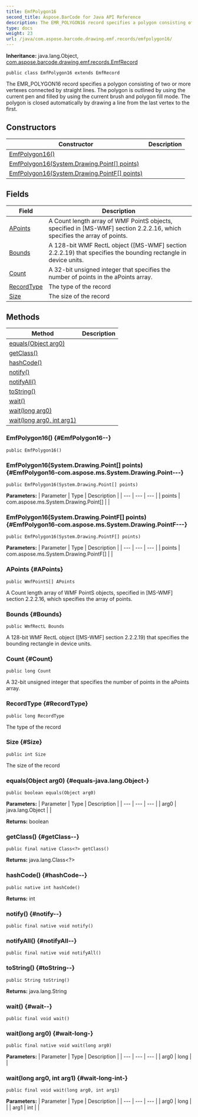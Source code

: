 ```yaml
---
title: EmfPolygon16
second_title: Aspose.BarCode for Java API Reference
description: The EMR_POLYGON16 record specifies a polygon consisting of two or more vertexes connected by  straight lines.
type: docs
weight: 23
url: /java/com.aspose.barcode.drawing.emf.records/emfpolygon16/
---
```

**Inheritance:**
java.lang.Object, [com.aspose.barcode.drawing.emf.records.EmfRecord](../../com.aspose.barcode.drawing.emf.records/emfrecord)
```
public class EmfPolygon16 extends EmfRecord
```

The EMR\_POLYGON16 record specifies a polygon consisting of two or more vertexes connected by straight lines. The polygon is outlined by using the current pen and filled by using the current brush and polygon fill mode. The polygon is closed automatically by drawing a line from the last vertex to the first.
## Constructors

| Constructor | Description |
| --- | --- |
| [EmfPolygon16()](#EmfPolygon16--) |  |
| [EmfPolygon16(System.Drawing.Point[] points)](#EmfPolygon16-com.aspose.ms.System.Drawing.Point---) |  |
| [EmfPolygon16(System.Drawing.PointF[] points)](#EmfPolygon16-com.aspose.ms.System.Drawing.PointF---) |  |
## Fields

| Field | Description |
| --- | --- |
| [APoints](#APoints) | A Count length array of WMF PointS objects, specified in [MS-WMF] section 2.2.2.16, which specifies the array of points. |
| [Bounds](#Bounds) | A 128-bit WMF RectL object ([MS-WMF] section 2.2.2.19) that specifies the bounding rectangle in device units. |
| [Count](#Count) | A 32-bit unsigned integer that specifies the number of points in the aPoints array. |
| [RecordType](#RecordType) | The type of the record |
| [Size](#Size) | The size of the record |
## Methods

| Method | Description |
| --- | --- |
| [equals(Object arg0)](#equals-java.lang.Object-) |  |
| [getClass()](#getClass--) |  |
| [hashCode()](#hashCode--) |  |
| [notify()](#notify--) |  |
| [notifyAll()](#notifyAll--) |  |
| [toString()](#toString--) |  |
| [wait()](#wait--) |  |
| [wait(long arg0)](#wait-long-) |  |
| [wait(long arg0, int arg1)](#wait-long-int-) |  |
### EmfPolygon16() {#EmfPolygon16--}
```
public EmfPolygon16()
```


### EmfPolygon16(System.Drawing.Point[] points) {#EmfPolygon16-com.aspose.ms.System.Drawing.Point---}
```
public EmfPolygon16(System.Drawing.Point[] points)
```


**Parameters:**
| Parameter | Type | Description |
| --- | --- | --- |
| points | com.aspose.ms.System.Drawing.Point[] |  |

### EmfPolygon16(System.Drawing.PointF[] points) {#EmfPolygon16-com.aspose.ms.System.Drawing.PointF---}
```
public EmfPolygon16(System.Drawing.PointF[] points)
```


**Parameters:**
| Parameter | Type | Description |
| --- | --- | --- |
| points | com.aspose.ms.System.Drawing.PointF[] |  |

### APoints {#APoints}
```
public WmfPointS[] APoints
```


A Count length array of WMF PointS objects, specified in [MS-WMF] section 2.2.2.16, which specifies the array of points.

### Bounds {#Bounds}
```
public WmfRectL Bounds
```


A 128-bit WMF RectL object ([MS-WMF] section 2.2.2.19) that specifies the bounding rectangle in device units.

### Count {#Count}
```
public long Count
```


A 32-bit unsigned integer that specifies the number of points in the aPoints array.

### RecordType {#RecordType}
```
public long RecordType
```


The type of the record

### Size {#Size}
```
public int Size
```


The size of the record

### equals(Object arg0) {#equals-java.lang.Object-}
```
public boolean equals(Object arg0)
```




**Parameters:**
| Parameter | Type | Description |
| --- | --- | --- |
| arg0 | java.lang.Object |  |

**Returns:**
boolean
### getClass() {#getClass--}
```
public final native Class<?> getClass()
```




**Returns:**
java.lang.Class<?>
### hashCode() {#hashCode--}
```
public native int hashCode()
```




**Returns:**
int
### notify() {#notify--}
```
public final native void notify()
```




### notifyAll() {#notifyAll--}
```
public final native void notifyAll()
```




### toString() {#toString--}
```
public String toString()
```




**Returns:**
java.lang.String
### wait() {#wait--}
```
public final void wait()
```




### wait(long arg0) {#wait-long-}
```
public final native void wait(long arg0)
```




**Parameters:**
| Parameter | Type | Description |
| --- | --- | --- |
| arg0 | long |  |

### wait(long arg0, int arg1) {#wait-long-int-}
```
public final void wait(long arg0, int arg1)
```




**Parameters:**
| Parameter | Type | Description |
| --- | --- | --- |
| arg0 | long |  |
| arg1 | int |  |

